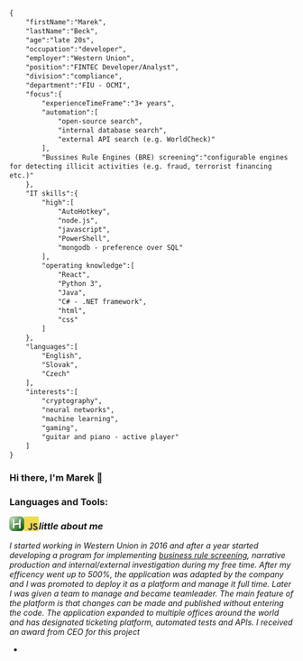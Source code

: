 ```
{
    "firstName":"Marek",
    "lastName":"Beck",
    "age":"late 20s",
    "occupation":"developer",
    "employer":"Western Union",
    "position":"FINTEC Developer/Analyst",
    "division":"compliance",
    "department":"FIU - OCMI",
    "focus":{
        "experienceTimeFrame":"3+ years",
        "automation":[
            "open-source search",
            "internal database search",
            "external API search (e.g. WorldCheck)"
        ],
        "Bussines Rule Engines (BRE) screening":"configurable engines for detecting illicit activities (e.g. fraud, terrorist financing etc.)"
    },
    "IT skills":{
        "high":[
            "AutoHotkey",
            "node.js",
            "javascript",
            "PowerShell",
            "mongodb - preference over SQL"
        ],
        "operating knowledge":[
            "React",
            "Python 3",
            "Java",
            "C# - .NET framework",
            "html",
            "css"
        ]
    },
    "languages":[
        "English",
        "Slovak",
        "Czech"
    ],
    "interests":[
        "cryptography",
        "neural networks",
        "machine learning",
        "gaming",
        "guitar and piano - active player"
    ]
}
```
### Hi there, I'm Marek 👋

### Languages and Tools:
[<img align="left" alt="AHK" width="26px" src="https://github.com/WANI0N/WANI0N/raw/main/attachments/AHK.png" />](https://www.autohotkey.com/)
[<img align="left" alt="javascript" width="26px" src="https://github.com/WANI0N/WANI0N/raw/main/attachments/javascript.png" />](https://www.javascript.com/)

### *little about me*

*I started working in Western Union in 2016 and after a year started developing a program for implementing [business rule screening](https://www.progress.com/faqs/corticon-faqs/what-is-a-business-rules-engine), narrative production and internal/external investigation during my free time. After my efficency went up to 500%, the application was adapted by the company and I was promoted to deploy it as a platform and manage it full time. Later I was given a team to manage and became teamleader. The main feature of the platform is that changes can be made and published without entering the code. The application expanded to multiple offices around the world and has designated ticketing platform, automated tests and APIs. I received an award from CEO for this project*

*
